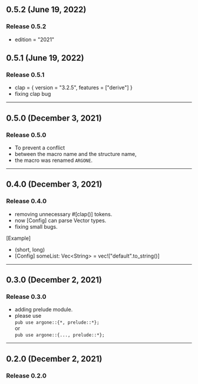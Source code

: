 ## 0.5.2 (June 19, 2022)

### Release 0.5.2

- edition = "2021"

## 0.5.1 (June 19, 2022)

### Release 0.5.1

- clap = { version = "3.2.5", features = ["derive"] }
- fixing clap bug

---

## 0.5.0 (December 3, 2021)

### Release 0.5.0

- To prevent a conflict
- between the macro name and the structure name,
- the macro was renamed `ARGONE`.

---

## 0.4.0 (December 3, 2021)

### Release 0.4.0

- removing unnecessary #[clap()] tokens.
- now [Config] can parse Vector types.
- fixing small bugs.

[Example]

- (short, long)
- [Config] someList: Vec\<String\> = vec!["default".to_string()]

---

## 0.3.0 (December 2, 2021)

### Release 0.3.0

- adding prelude module.
- please use<br>
  `pub use argone::{*, prelude::*};`<br>or<br>`pub use argone::{..., prelude::*};`

---

## 0.2.0 (December 2, 2021)

### Release 0.2.0
